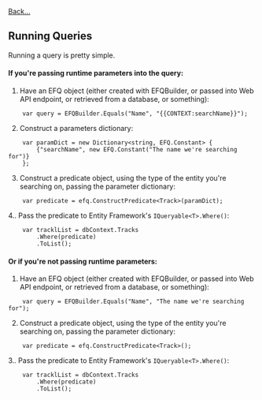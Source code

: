 [Back...](../README.md)

## Running Queries

Running a query is pretty simple.

#### If you're passing runtime parameters into the query:

1. Have an EFQ object (either created with EFQBuilder, or passed into Web API endpoint, or retrieved from a database, or something):
```
    var query = EFQBuilder.Equals("Name", "{{CONTEXT:searchName}}");
```

2. Construct a parameters dictionary:
```
    var paramDict = new Dictionary<string, EFQ.Constant> {
        {"searchName", new EFQ.Constant("The name we're searching for")}
    };
```

3. Construct a predicate object, using the type of the entity you're searching on, passing the parameter dictionary:
```
    var predicate = efq.ConstructPredicate<Track>(paramDict);
```

4.. Pass the predicate to Entity Framework's `IQueryable<T>.Where()`:
```
    var tracklList = dbContext.Tracks
        .Where(predicate)
        .ToList();
```

#### Or if you're not passing runtime parameters:

1. Have an EFQ object (either created with EFQBuilder, or passed into Web API endpoint, or retrieved from a database, or something):
```
    var query = EFQBuilder.Equals("Name", "The name we're searching for");
```

2. Construct a predicate object, using the type of the entity you're searching on, passing the parameter dictionary:
```
    var predicate = efq.ConstructPredicate<Track>();
```

3.. Pass the predicate to Entity Framework's `IQueryable<T>.Where()`:
```
    var tracklList = dbContext.Tracks
        .Where(predicate)
        .ToList();
```
